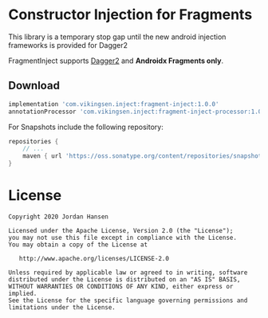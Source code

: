 Constructor Injection for Fragments
=======================================

This library is a temporary stop gap until the new android injection frameworks is provided for Dagger2

FragmentInject supports [Dagger2](https://google.github.io/dagger/) and **Androidx Fragments only**.

Download
--------
```groovy
implementation 'com.vikingsen.inject:fragment-inject:1.0.0'
annotationProcessor 'com.vikingsen.inject:fragment-inject-processor:1.0.0' // or `kapt` for Kotlin
```

For Snapshots include the following repository:
```groovy
repositories {
    // ...
    maven { url 'https://oss.sonatype.org/content/repositories/snapshots' }
}
```

License
=======

    Copyright 2020 Jordan Hansen

    Licensed under the Apache License, Version 2.0 (the "License");
    you may not use this file except in compliance with the License.
    You may obtain a copy of the License at

       http://www.apache.org/licenses/LICENSE-2.0

    Unless required by applicable law or agreed to in writing, software
    distributed under the License is distributed on an "AS IS" BASIS,
    WITHOUT WARRANTIES OR CONDITIONS OF ANY KIND, either express or implied.
    See the License for the specific language governing permissions and
    limitations under the License.
